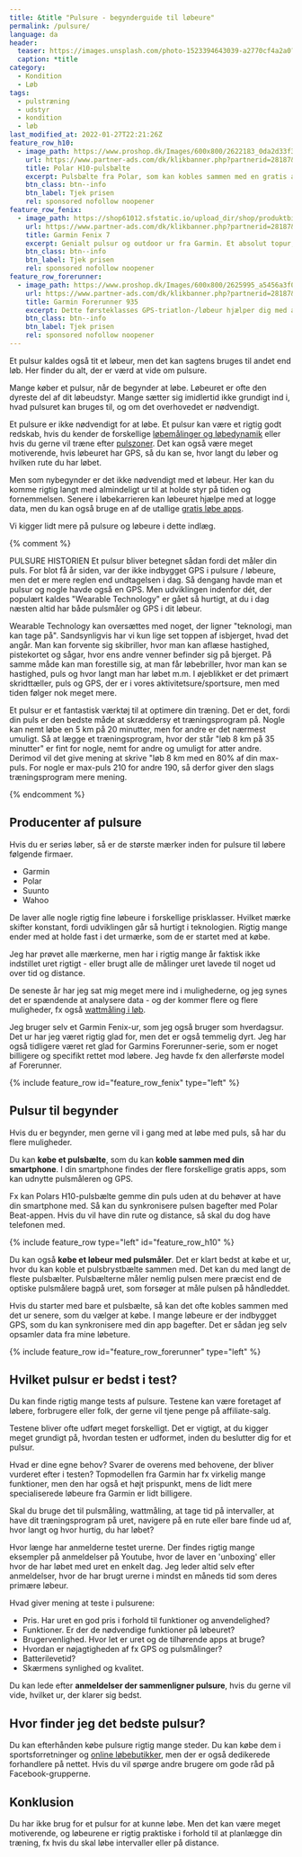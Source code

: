 ```yaml
---
title: &title "Pulsure - begynderguide til løbeure"
permalink: /pulsure/
language: da
header:
  teaser: https://images.unsplash.com/photo-1523394643039-a2770cf4a2a0?ixlib=rb-1.2.1&ixid=MnwxMjA3fDB8MHxwaG90by1wYWdlfHx8fGVufDB8fHx8&auto=format&fit=crop&h=300&w=400&q=10
  caption: *title
category:
  - Kondition
  - Løb
tags:
  - pulstræning
  - udstyr
  - kondition
  - løb
last_modified_at: 2022-01-27T22:21:26Z
feature_row_h10:
  - image_path: https://www.proshop.dk/Images/600x800/2622183_0da2d33f3164.jpg
    url: https://www.partner-ads.com/dk/klikbanner.php?partnerid=28187&bannerid=67757&htmlurl=https://www.proshop.dk/Smartwatch-Tilbehoer/Polar-H10-Heart-Rate-Sensor-M-XXL/2622183
    title: Polar H10-pulsbælte
    excerpt: Pulsbælte fra Polar, som kan kobles sammen med en gratis app, Polar Beat, på telefonen.
    btn_class: btn--info
    btn_label: Tjek prisen
    rel: sponsored nofollow noopener
feature_row_fenix:
  - image_path: https://shop61012.sfstatic.io/upload_dir/shop/produktbilleder/ure/garmin/Garmin_Fenix_7s_Sapphire_Solar_Multisports_GPS_Ur_08.jpg.png
    url: https://www.partner-ads.com/dk/klikbanner.php?partnerid=28187&bannerid=53458&htmlurl=https://www.grejfreak.dk/shop/234-outdoorure/62977-garmin-fenix-7s-sapphire-solar-multisports-gps-ur/?variantId=66000
    title: Garmin Fenix 7
    excerpt: Genialt pulsur og outdoor ur fra Garmin. Et absolut topur, som har mange alsidige anvendelsesmuligheder.
    btn_class: btn--info
    btn_label: Tjek prisen
    rel: sponsored nofollow noopener
feature_row_forerunner:
  - image_path: https://www.proshop.dk/Images/600x800/2625995_a5456a3f0850.jpg
    url: https://www.partner-ads.com/dk/klikbanner.php?partnerid=28187&bannerid=67757&htmlurl=https://www.proshop.dk/Smartwatch-Sportsur-Aktivitetstracker/Garmin-Forerunner-935-Black-Grey-Tri-Bundle/2625995
    title: Garmin Forerunner 935
    excerpt: Dette førsteklasses GPS-triatlon-/løbeur hjælper dig med at finjustere din træning og restitution, så du kan blive en bedre atlet. Uret viser omfattende data som løbedynamik, håndledsbaseret pulsmåling, træningsstatus, FTP og VO2 max.
    btn_class: btn--info
    btn_label: Tjek prisen
    rel: sponsored nofollow noopener
---
```


Et pulsur kaldes også tit et løbeur, men det kan sagtens bruges til andet end løb. Her finder du alt, der er værd at vide om pulsure.

Mange køber et pulsur, når de begynder at løbe. Løbeuret er ofte den dyreste del af dit løbeudstyr. Mange sætter sig imidlertid ikke grundigt ind i, hvad pulsuret kan bruges til, og om det overhovedet er nødvendigt.

Et pulsure er ikke nødvendigt for at løbe. Et pulsur kan være et rigtig godt redskab, hvis du kender de forskellige [løbemålinger og løbedynamik](/loebedynamik-loebemaalinger/) eller hvis du gerne vil træne efter [pulszoner](/pulstraening-pulszoner-fra-maxpuls-og-pulsreserve/). Det kan også være meget motiverende, hvis løbeuret har GPS, så du kan se, hvor langt du løber og hvilken rute du har løbet.

Men som nybegynder er det ikke nødvendigt med et løbeur. Her kan du komme rigtig langt med almindeligt ur til at holde styr på tiden og fornemmelsen. Senere i løbekarrieren kan løbeuret hjælpe med at logge data, men du kan også bruge en af de utallige [gratis løbe apps](/loebe-apps/).

Vi kigger lidt mere på pulsure og løbeure i dette indlæg.

{% comment %}

PULSURE HISTORIEN
Et pulsur bliver betegnet sådan fordi det måler din puls. For blot få år siden, var der ikke indbygget GPS i pulsure / løbeure, men det er mere reglen end undtagelsen i dag. Så dengang havde man et pulsur og nogle havde også en GPS. Men udviklingen indenfor dét, der populært kaldes "Wearable Technology" er gået så hurtigt, at du i dag næsten altid har både pulsmåler og GPS i dit løbeur.

Wearable Technology kan oversættes med noget, der ligner "teknologi, man kan tage på". Sandsynligvis har vi kun lige set toppen af isbjerget, hvad det angår. Man kan forvente sig skibriller, hvor man kan aflæse hastighed, pistekortet og sågar, hvor ens andre venner befinder sig på bjerget. På samme måde kan man forestille sig, at man får løbebriller, hvor man kan se hastighed, puls og hvor langt man har løbet m.m. I øjeblikket er det primært skridttæller, puls og GPS, der er i vores aktivitetsure/sportsure, men med tiden følger nok meget mere.

Et pulsur er et fantastisk værktøj til at optimere din træning. Det er det, fordi din puls er den bedste måde at skræddersy et træningsprogram på. Nogle kan nemt løbe en 5 km på 20 minutter, men for andre er det nærmest umuligt. Så at lægge et træningsprogram, hvor der står "løb 8 km på 35 minutter" er fint for nogle, nemt for andre og umuligt for atter andre. Derimod vil det give mening at skrive "løb 8 km med en 80% af din max-puls. For nogle er max-puls 210 for andre 190, så derfor giver den slags træningsprogram mere mening.

{% endcomment %}

## Producenter af pulsure

Hvis du er seriøs løber, så er de største mærker inden for pulsure til løbere følgende firmaer.

- Garmin
- Polar
- Suunto
- Wahoo

De laver alle nogle rigtig fine løbeure i forskellige prisklasser. Hvilket mærke skifter konstant, fordi udviklingen går så hurtigt i teknologien. Rigtig mange ender med at holde fast i det urmærke, som de er startet med at købe.

Jeg har prøvet alle mærkerne, men har i rigtig mange år faktisk ikke indstillet uret rigtigt - eller brugt alle de målinger uret lavede til noget ud over tid og distance.

De seneste år har jeg sat mig meget mere ind i mulighederne, og jeg synes det er spændende at analysere data - og der kommer flere og flere muligheder, fx også [wattmåling i løb](/loeb-watt/).

Jeg bruger selv et Garmin Fenix-ur, som jeg også bruger som hverdagsur. Det ur har jeg været rigtig glad for, men det er også temmelig dyrt. Jeg har også tidligere været ret glad for Garmins Forerunner-serie, som er noget billigere og specifikt rettet mod løbere. Jeg havde fx den allerførste model af Forerunner.

{% include feature_row id="feature_row_fenix" type="left" %}

## Pulsur til begynder

Hvis du er begynder, men gerne vil i gang med at løbe med puls, så har du flere muligheder.

Du kan **købe et pulsbælte**, som du kan **koble sammen med din smartphone**. I din smartphone findes der flere forskellige gratis apps, som kan udnytte pulsmåleren og GPS.

Fx kan Polars H10-pulsbælte gemme din puls uden at du behøver at have din smartphone med. Så kan du synkronisere pulsen bagefter med Polar Beat-appen. Hvis du vil have din rute og distance, så skal du dog have telefonen med.

{% include feature_row type="left" id="feature_row_h10" %}

Du kan også **købe et løbeur med pulsmåler**. Det er klart bedst at købe et ur, hvor du kan koble et pulsbrystbælte sammen med. Det kan du med langt de fleste pulsbælter. Pulsbælterne måler nemlig pulsen mere præcist end de optiske pulsmålere bagpå uret, som forsøger at måle pulsen på håndleddet.

Hvis du starter med bare et pulsbælte, så kan det ofte kobles sammen med det ur senere, som du vælger at købe. I mange løbeure er der indbygget GPS, som du kan synkronisere med din app bagefter. Det er sådan jeg selv opsamler data fra mine løbeture.

{% include feature_row id="feature_row_forerunner" type="left" %}

## Hvilket pulsur er bedst i test?

Du kan finde rigtig mange tests af pulsure. Testene kan være foretaget af løbere, forbrugere eller folk, der gerne vil tjene penge på affiliate-salg.

Testene bliver ofte udført meget forskelligt. Det er vigtigt, at du kigger meget grundigt på, hvordan testen er udformet, inden du beslutter dig for et pulsur.

Hvad er dine egne behov? Svarer de overens med behovene, der bliver vurderet efter i testen? Topmodellen fra Garmin har fx virkelig mange funktioner, men den har også et højt prispunkt, mens de lidt mere specialiserede løbeure fra Garmin er lidt billigere.

Skal du bruge det til pulsmåling, wattmåling, at tage tid på intervaller, at have dit træningsprogram på uret, navigere på en rute eller bare finde ud af, hvor langt og hvor hurtig, du har løbet?

Hvor længe har anmelderne testet urerne. Der findes rigtig mange eksempler på anmeldelser på Youtube, hvor de laver en 'unboxing' eller hvor de har løbet med uret en enkelt dag. Jeg leder altid selv efter anmeldelser, hvor de har brugt urerne i mindst en måneds tid som deres primære løbeur.

Hvad giver mening at teste i pulsurene:

- Pris. Har uret en god pris i forhold til funktioner og anvendelighed?
- Funktioner. Er der de nødvendige funktioner på løbeuret?
- Brugervenlighed. Hvor let er uret og de tilhørende apps at bruge?
- Hvordan er nøjagtigheden af fx GPS og pulsmålinger?
- Batterilevetid?
- Skærmens synlighed og kvalitet.

Du kan lede efter **anmeldelser der sammenligner pulsure**, hvis du gerne vil vide, hvilket ur, der klarer sig bedst.

## Hvor finder jeg det bedste pulsur?

Du kan efterhånden købe pulsure rigtig mange steder. Du kan købe dem i sportsforretninger og [online løbebutikker](/loebebutikker-online/), men der er også dedikerede forhandlere på nettet. Hvis du vil spørge andre brugere om gode råd på Facebook-grupperne.

## Konklusion

Du har ikke brug for et pulsur for at kunne løbe. Men det kan være meget motiverende, og løbeurene er rigtig praktiske i forhold til at planlægge din træning, fx hvis du skal løbe intervaller eller på distance.
